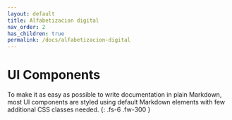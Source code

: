 ```yaml
---
layout: default
title: Alfabetizacion digital
nav_order: 2
has_children: true
permalink: /docs/alfabetizacion-digital
---
```


# UI Components

To make it as easy as possible to write documentation in plain Markdown, most UI components are styled using default Markdown elements with few additional CSS classes needed.
{: .fs-6 .fw-300 }
